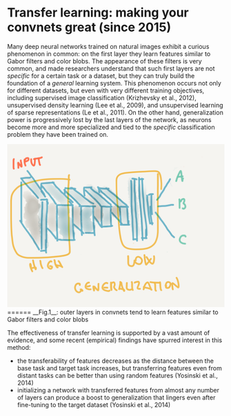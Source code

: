 # Transfer learning: making your convnets great (since 2015)

Many deep neural networks trained on natural images exhibit a curious phenomenon in common: on the first layer they learn features similar to Gabor filters and color blobs. The appearance of these filters is very common, and made researchers understand that such first layers are not _specific_ for a certain task or a dataset, but they can truly build the foundation of a _general_ learning system.
This phenomenon occurs not only for different datasets, but even with very different training objectives, including supervised image classification (Krizhevsky et al., 2012), unsupervised density learning (Lee et al., 2009), and unsupervised learning of sparse  representations (Le et al., 2011).
On the other hand, generalization power is progressively lost by the last layers of the network, as neurons become more and more specialized and tied to the _specific_ classification problem they have been trained on.

<img src="transfer_learning/image_1.png" alt="Image not found" width="600"/>
======
__Fig.1__: outer layers in convnets tend to learn features similar to Gabor filters and color blobs


The effectiveness of transfer learning is supported by a vast amount of evidence, and some recent (empirical) findings have spurred interest in this method:
- the transferability of features decreases as the distance between the base task and target task increases, but transferring features even from distant tasks can be better than using random features (Yosinski et al., 2014)
- initializing a network with transferred features from almost any number of layers can produce a boost to generalization that lingers even after fine-tuning to the target dataset (Yosinski et al., 2014)
